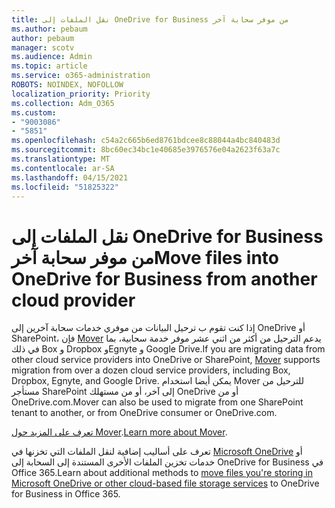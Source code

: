 ```yaml
---
title: نقل الملفات إلى OneDrive for Business من موفر سحابة آخر
ms.author: pebaum
author: pebaum
manager: scotv
ms.audience: Admin
ms.topic: article
ms.service: o365-administration
ROBOTS: NOINDEX, NOFOLLOW
localization_priority: Priority
ms.collection: Adm_O365
ms.custom:
- "9003086"
- "5851"
ms.openlocfilehash: c54a2c665b6ed8761bdcee8c88044a4bc840483d
ms.sourcegitcommit: 8bc60ec34bc1e40685e3976576e04a2623f63a7c
ms.translationtype: MT
ms.contentlocale: ar-SA
ms.lasthandoff: 04/15/2021
ms.locfileid: "51825322"
---
```

# <a name="move-files-into-onedrive-for-business-from-another-cloud-provider"></a><span data-ttu-id="49fa7-102">نقل الملفات إلى OneDrive for Business من موفر سحابة آخر</span><span class="sxs-lookup"><span data-stu-id="49fa7-102">Move files into OneDrive for Business from another cloud provider</span></span>

<span data-ttu-id="49fa7-103">إذا كنت تقوم ب ترحيل البيانات من موفري خدمات سحابة آخرين إلى OneDrive أو SharePoint، فإن [Mover](https://go.microsoft.com/fwlink/?linkid=2132453) يدعم الترحيل من أكثر من اثني عشر موفر خدمة سحابية، بما في ذلك Box و Dropbox وEgnyte و Google Drive.</span><span class="sxs-lookup"><span data-stu-id="49fa7-103">If you are migrating data from other cloud service providers into OneDrive or SharePoint, [Mover](https://go.microsoft.com/fwlink/?linkid=2132453) supports migration from over a dozen cloud service providers, including Box, Dropbox, Egnyte, and Google Drive.</span></span> <span data-ttu-id="49fa7-104">يمكن أيضا استخدام Mover للترحيل من مستأجر SharePoint إلى آخر، أو من مستهلك OneDrive أو من OneDrive.com.</span><span class="sxs-lookup"><span data-stu-id="49fa7-104">Mover can also be used to migrate from one SharePoint tenant to another, or from OneDrive consumer or OneDrive.com.</span></span>

<span data-ttu-id="49fa7-105">[تعرف على المزيد حول Mover](https://go.microsoft.com/fwlink/?linkid=2132453).</span><span class="sxs-lookup"><span data-stu-id="49fa7-105">[Learn more about Mover](https://go.microsoft.com/fwlink/?linkid=2132453).</span></span>

<span data-ttu-id="49fa7-106">تعرف على أساليب إضافية لنقل الملفات التي تخزنها في [Microsoft OneDrive](https://support.microsoft.com/office/7fb28cad-7e25-451f-8b4b-2d1a71e5c0e9) أو خدمات تخزين الملفات الأخرى المستندة إلى السحابة إلى OneDrive for Business في Office 365.</span><span class="sxs-lookup"><span data-stu-id="49fa7-106">Learn about additional methods to [move files you're storing in Microsoft OneDrive or other cloud-based file storage services](https://support.microsoft.com/office/7fb28cad-7e25-451f-8b4b-2d1a71e5c0e9) to OneDrive for Business in Office 365.</span></span>
